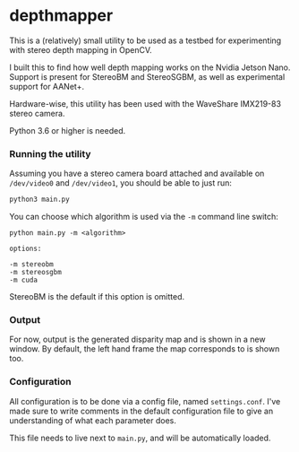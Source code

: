 # depthmapper

This is a (relatively) small utility to be used as a testbed for experimenting with stereo depth mapping in OpenCV.

I built this to find how well depth mapping works on the Nvidia Jetson Nano. Support is present for StereoBM and StereoSGBM, as well as experimental support for AANet+. 

Hardware-wise, this utility has been used with the WaveShare IMX219-83 stereo camera.

Python 3.6 or higher is needed.


### Running the utility

Assuming you have a stereo camera board attached and available on `/dev/video0` and `/dev/video1`, you should be able to just run:

```bash
python3 main.py
```

You can choose which algorithm is used via the `-m` command line switch:

```
python main.py -m <algorithm>

options:

-m stereobm
-m stereosgbm
-m cuda
```

StereoBM is the default if this option is omitted.

### Output 

For now, output is the generated disparity map and is shown in a new window. By default, the left hand frame the map corresponds to is shown too.

### Configuration

All configuration is to be done via a config file, named `settings.conf`. I've made sure to write comments in the default configuration file to give an understanding of what each parameter does.

This file needs to live next to `main.py`, and will be automatically loaded.
